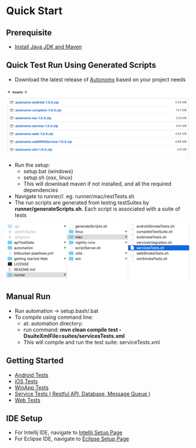 # Quick Start

## Prerequisite

* [Install Java JDK and Maven](https://docs.autonomx.io/prerequisites)

## Quick Test Run Using Generated Scripts

* Download the latest release of [Autonomx](https://github.com/autonomx/Autonomx/releases) based on your project needs

![choose the platform to test](../.gitbook/assets/image%20%2896%29.png)

* Run the setup: 
  * setup.bat \(windows\)
  * setup.sh \(osx, linux\)
  * This will download maven if not installed, and all the required dependencies
* Navigate to runner//. eg. runner/mac/restTests.sh
* The run scripts are generated from testng testSuites by **runner/generateScripts.sh**. Each script is associated with a suite of tests

![](../.gitbook/assets/image%20%28114%29.png)

## Manual Run

* Run automation -&gt; setup.bash/.bat
* To compile using command line:
  * at: automation directory:
  * run command: **mvn clean compile test -DsuiteXmlFile=suites/servicesTests.xml**
  * This will compile and run the test suite: serviceTests.xml

## Getting Started

* [Android Tests](https://docs.autonomx.io/getting-started/android-tests)
* [iOS Tests](https://docs.autonomx.io/getting-started/ios-tests)
* [WinApp Tests](https://docs.autonomx.io/getting-started/winapp-tests)
* [Service Tests \( Restful API, Database, Message Queue \)](https://docs.autonomx.io/getting-started/service-tests)
* [Web Tests](https://docs.autonomx.io/getting-started/web-tests)

## IDE Setup

* For Intellij IDE, navigate to [Intellij Setup Page](https://docs.autonomx.io/getting-started/ide/intellij)
* For Eclipse IDE, navigate to [Eclipse Setup Page](https://docs.autonomx.io/getting-started/ide/eclipse)




